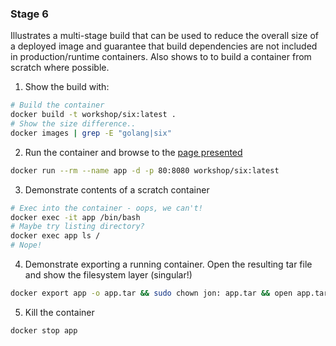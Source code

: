 ### Stage 6

Illustrates a multi-stage build that can be used to reduce the overall size of a deployed image and guarantee that build dependencies are not included in production/runtime containers. Also shows to to build a container from scratch where possible.

1. Show the build with:

```bash
# Build the container
docker build -t workshop/six:latest .
# Show the size difference..
docker images | grep -E "golang|six"
```

2. Run the container and browse to the [page presented](http://localhost)

```bash
docker run --rm --name app -d -p 80:8080 workshop/six:latest
```

3. Demonstrate contents of a scratch container

```bash
# Exec into the container - oops, we can't!
docker exec -it app /bin/bash
# Maybe try listing directory?
docker exec app ls /
# Nope!
```

4. Demonstrate exporting a running container. Open the resulting tar file and show the filesystem layer (singular!)

```bash
docker export app -o app.tar && sudo chown jon: app.tar && open app.tar
```

5. Kill the container

```bash
docker stop app
```
